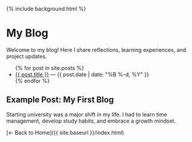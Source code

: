 {% include background.html %}

<h1>My Blog</h1>
<p>Welcome to my blog! Here I share reflections, learning experiences, and project updates.</p>

<!-- Blog Posts List -->
<ul>
  {% for post in site.posts %}
  <li>
    <a href="{{ post.url }}">{{ post.title }}</a> — {{ post.date | date: "%B %-d, %Y" }}
  </li>
  {% endfor %}
</ul>

<!-- Example Static Post (if no _posts yet) -->
<h2>Example Post: My First Blog</h2>
<p>Starting university was a major shift in my life. I had to learn time management, develop study habits, and embrace a growth mindset.</p>

[← Back to Home]({{ site.baseurl }}/index.html)

<script src="https://cdn.jsdelivr.net/npm/particles.js"></script>
<script>
particlesJS("particles-js", {
  "particles": {
    "number": {"value": 80},
    "size": {"value": 3},
    "move": {"speed": 1},
    "line_linked": {"enable": true, "color": "#00ffff"},
    "color": {"value": "#00ffff"}
  }
});
</script>

